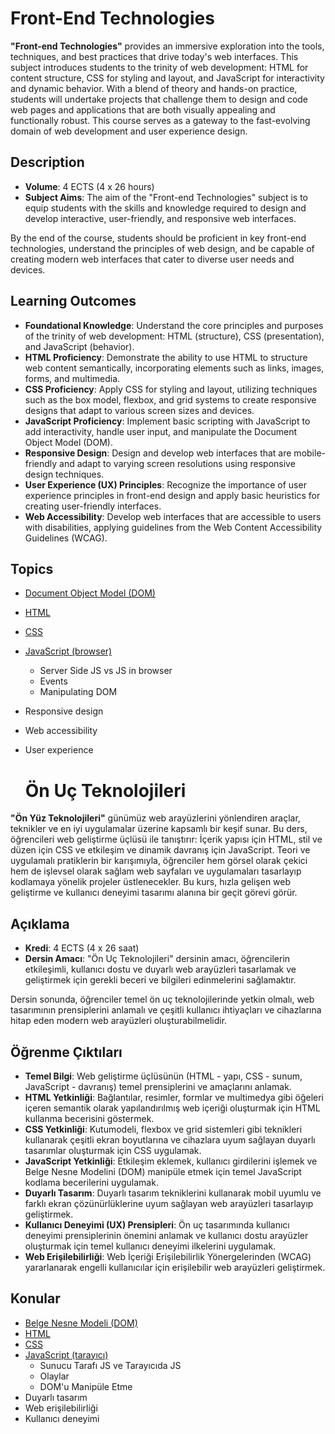 # Front-End Technologies

**"Front-end Technologies"** provides an immersive exploration into the tools, techniques, and best practices that drive today's web interfaces. This subject introduces students to the trinity of web development: HTML for content structure, CSS for styling and layout, and JavaScript for interactivity and dynamic behavior. With a blend of theory and hands-on practice, students will undertake projects that challenge them to design and code web pages and applications that are both visually appealing and functionally robust. This course serves as a gateway to the fast-evolving domain of web development and user experience design.
## Description

- **Volume**: 4 ECTS (4 x 26 hours)
- **Subject Aims**: The aim of the "Front-end Technologies" subject is to equip students with the skills and knowledge required to design and develop interactive, user-friendly, and responsive web interfaces.

By the end of the course, students should be proficient in key front-end technologies, understand the principles of web design, and be capable of creating modern web interfaces that cater to diverse user needs and devices.

## Learning Outcomes
- **Foundational Knowledge**: Understand the core principles and purposes of the trinity of web development: HTML (structure), CSS (presentation), and JavaScript (behavior).
- **HTML Proficiency**: Demonstrate the ability to use HTML to structure web content semantically, incorporating elements such as links, images, forms, and multimedia.
- **CSS Proficiency**: Apply CSS for styling and layout, utilizing techniques such as the box model, flexbox, and grid systems to create responsive designs that adapt to various screen sizes and devices.
- **JavaScript Proficiency**: Implement basic scripting with JavaScript to add interactivity, handle user input, and manipulate the Document Object Model (DOM).
- **Responsive Design**: Design and develop web interfaces that are mobile-friendly and adapt to varying screen resolutions using responsive design techniques.
- **User Experience (UX) Principles**: Recognize the importance of user experience principles in front-end design and apply basic heuristics for creating user-friendly interfaces.
- **Web Accessibility**: Develop web interfaces that are accessible to users with disabilities, applying guidelines from the Web Content Accessibility Guidelines (WCAG).
## Topics
- [Document Object Model (DOM)](./Topics/DOM/README.md)
- [HTML](./Topics/HTML/README.md)
- [CSS](./Topics/CSS/README.md)
- [JavaScript (browser)](./Topics/JS-in-Browser/README.md)
  - Server Side JS vs JS in browser
  - Events
  - Manipulating DOM
- Responsive design
- Web accessibility
- User experience

  # Ön Uç Teknolojileri

**"Ön Yüz Teknolojileri"** günümüz web arayüzlerini yönlendiren araçlar, teknikler ve en iyi uygulamalar üzerine kapsamlı bir keşif sunar. Bu ders, öğrencileri web geliştirme üçlüsü ile tanıştırır: İçerik yapısı için HTML, stil ve düzen için CSS ve etkileşim ve dinamik davranış için JavaScript. Teori ve uygulamalı pratiklerin bir karışımıyla, öğrenciler hem görsel olarak çekici hem de işlevsel olarak sağlam web sayfaları ve uygulamaları tasarlayıp kodlamaya yönelik projeler üstlenecekler. Bu kurs, hızla gelişen web geliştirme ve kullanıcı deneyimi tasarımı alanına bir geçit görevi görür.

## Açıklama

- **Kredi**: 4 ECTS (4 x 26 saat)
- **Dersin Amacı**: "Ön Uç Teknolojileri" dersinin amacı, öğrencilerin etkileşimli, kullanıcı dostu ve duyarlı web arayüzleri tasarlamak ve geliştirmek için gerekli beceri ve bilgileri edinmelerini sağlamaktır.

Dersin sonunda, öğrenciler temel ön uç teknolojilerinde yetkin olmalı, web tasarımının prensiplerini anlamalı ve çeşitli kullanıcı ihtiyaçları ve cihazlarına hitap eden modern web arayüzleri oluşturabilmelidir.

## Öğrenme Çıktıları
- **Temel Bilgi**: Web geliştirme üçlüsünün (HTML - yapı, CSS - sunum, JavaScript - davranış) temel prensiplerini ve amaçlarını anlamak.
- **HTML Yetkinliği**: Bağlantılar, resimler, formlar ve multimedya gibi öğeleri içeren semantik olarak yapılandırılmış web içeriği oluşturmak için HTML kullanma becerisini göstermek.
- **CSS Yetkinliği**: Kutumodeli, flexbox ve grid sistemleri gibi teknikleri kullanarak çeşitli ekran boyutlarına ve cihazlara uyum sağlayan duyarlı tasarımlar oluşturmak için CSS uygulamak.
- **JavaScript Yetkinliği**: Etkileşim eklemek, kullanıcı girdilerini işlemek ve Belge Nesne Modelini (DOM) manipüle etmek için temel JavaScript kodlama becerilerini uygulamak.
- **Duyarlı Tasarım**: Duyarlı tasarım tekniklerini kullanarak mobil uyumlu ve farklı ekran çözünürlüklerine uyum sağlayan web arayüzleri tasarlayıp geliştirmek.
- **Kullanıcı Deneyimi (UX) Prensipleri**: Ön uç tasarımında kullanıcı deneyimi prensiplerinin önemini anlamak ve kullanıcı dostu arayüzler oluşturmak için temel kullanıcı deneyimi ilkelerini uygulamak.
- **Web Erişilebilirliği**: Web İçeriği Erişilebilirlik Yönergelerinden (WCAG) yararlanarak engelli kullanıcılar için erişilebilir web arayüzleri geliştirmek.

## Konular
- [Belge Nesne Modeli (DOM)](./Topics/DOM/README.md)
- [HTML](./Topics/HTML/README.md)
- [CSS](./Topics/CSS/README.md)
- [JavaScript (tarayıcı)](./Topics/JS-in-Browser/README.md)
  - Sunucu Tarafı JS ve Tarayıcıda JS
  - Olaylar
  - DOM'u Manipüle Etme
- Duyarlı tasarım
- Web erişilebilirliği
- Kullanıcı deneyimi
